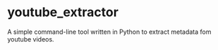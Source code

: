 # youtube_extractor
A simple command-line tool written in Python to extract metadata fom youtube videos. 
